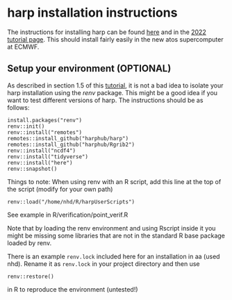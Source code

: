 # harp installation instructions

The instructions for installing harp can be found [here](https://harphub.github.io/harp/)
and in the [2022 tutorial page](https://harphub.github.io/harp-training-2022/about.html).
This should install fairly easily in the new atos supercomputer at ECMWF.

## Setup your environment (OPTIONAL)
As described in section 1.5 of this [tutorial](https://harphub.github.io/harp_tutorial),
it is not a bad idea to isolate your harp installation using the *renv* package. 
This might be a good idea if you want to test different versions of harp. 
The instructions should be as follows:
```
install.packages("renv")
renv::init()
renv::install("remotes")
remotes::install_github("harphub/harp")
remotes::install_github("harphub/Rgrib2")
renv::install("ncdf4")
renv::install("tidyverse")
renv::install("here")
renv::snapshot()
```

Things to note:
When using renv with an R script, add this line at the top of the script
(modify for your own path)
```
renv::load("/home/nhd/R/harpUserScripts")
```
See example in R/verification/point_verif.R

Note that by loading the renv environment and using Rscript inside it you might be missing some 
libraries that are not in the standard R base package loaded by renv.

There is an example `renv.lock` included here for an installation in aa (used nhd).
Rename it as `renv.lock` in your project directory and then use
```
renv::restore()
```
in R to reproduce the environment (untested!)
